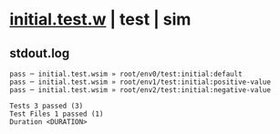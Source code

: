 # [initial.test.w](../../../../../../examples/tests/sdk_tests/counter/initial.test.w) | test | sim

## stdout.log
```log
pass ─ initial.test.wsim » root/env0/test:initial:default       
pass ─ initial.test.wsim » root/env1/test:initial:positive-value
pass ─ initial.test.wsim » root/env2/test:initial:negative-value
 
Tests 3 passed (3)
Test Files 1 passed (1)
Duration <DURATION>
```

